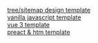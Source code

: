 [tree/sitemap design template](https://michaelsboost.com/App-Builder-Template/tree/)  
[vanilla javascript template](https://michaelsboost.com/App-Builder-Template/javascript/)  
[vue 3 template](https://michaelsboost.com/App-Builder-Template/vue/)  
[preact & htm template](https://michaelsboost.com/App-Builder-Template/preact/)  